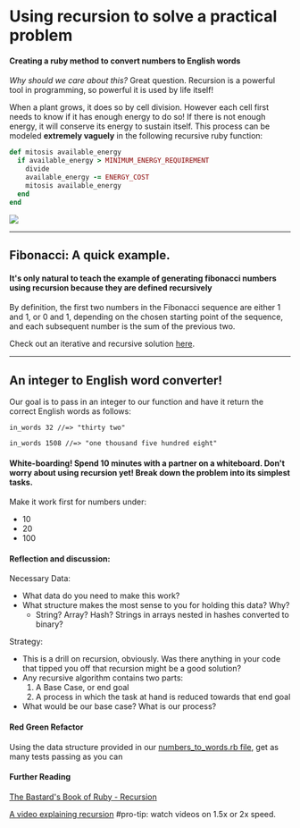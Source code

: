
# Using recursion to solve a practical problem
#### Creating a ruby method to convert numbers to English words

*Why should we care about this?* Great question. Recursion is a powerful tool in programming, so powerful it is used by life itself!

When a plant grows, it does so by cell division. However each cell first needs to know if it has enough energy to do so! If there is not enough energy, it will conserve its energy to sustain itself. This process can be modeled **extremely vaguely** in the following recursive ruby function:

```ruby
def mitosis available_energy
  if available_energy > MINIMUM_ENERGY_REQUIREMENT
    divide
    available_energy -= ENERGY_COST
    mitosis available_energy
  end 
end
```

![](http://www.wired.com/wp-content/uploads/2015/07/Wired-Yes-4-Flower-Timelapse_006.gif)

<hr>

## Fibonacci: A quick example. 

#### It's only natural to teach the example of generating fibonacci numbers using recursion because they are **defined recursively**
By definition, the first two numbers in the Fibonacci sequence are either 1 and 1, or 0 and 1, depending on the chosen starting point of the sequence, and each subsequent number is the sum of the previous two.

Check out an iterative and recursive solution [here](fibonacci.rb).

<hr>

## An integer to English word converter!

Our goal is to pass in an integer to our function and have it return the correct English words as follows:

`in_words 32 //=> "thirty two"`

`in_words 1508 //=> "one thousand five hundred eight"`


#### White-boarding! Spend 10 minutes with a partner on a whiteboard. Don't worry about using recursion yet! Break down the problem into its simplest tasks. 
Make it work first for numbers under:
- 10
- 20
- 100

#### Reflection and discussion:

Necessary Data: 
- What data do you need to make this work? 
- What structure makes the most sense to you for holding this data? Why?
  - String? Array? Hash? Strings in arrays nested in hashes converted to binary?

Strategy: 
- This is a drill on recursion, obviously. Was there anything in your code that tipped you off that recursion might be a good solution?
- Any recursive algorithm contains two parts:
  1. A Base Case, or end goal
  2. A process in which the task at hand is reduced towards that end goal
- What would be our base case? What is our process?

#### Red Green Refactor
  
  Using the data structure provided in our [numbers_to_words.rb file](numbers_to_words.rb), get as many tests passing as you can

#### Further Reading

[The Bastard's Book of Ruby - Recursion](http://ruby.bastardsbook.com/chapters/recursion/)

[A video explaining recursion](https://www.youtube.com/watch?v=72hal4Cp_2I) #pro-tip: watch videos on 1.5x or 2x speed. 
